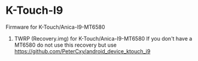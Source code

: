 # K-Touch-I9
Firmware for K-Touch/Anica-I9-MT6580

1. TWRP (Recovery.img) for K-Touch/Anica-I9-MT6580
If you don't have a MT6580 do not use this recovery but use 
https://github.com/PeterCxy/android_device_ktouch_i9

